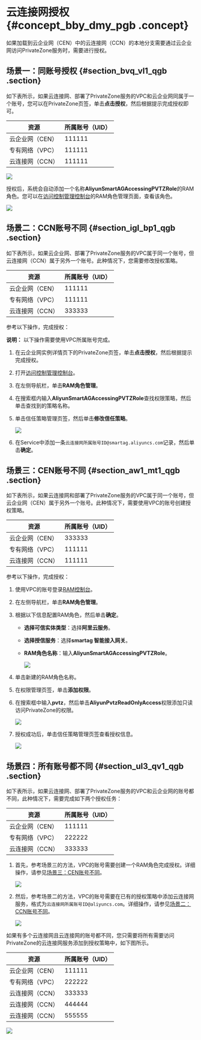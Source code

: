 # 云连接网授权 {#concept_bby_dmy_pgb .concept}

如果加载到云企业网（CEN）中的云连接网（CCN）的本地分支需要通过云企业网访问PrivateZone服务时，需要进行授权。

## 场景一：同账号授权 {#section_bvq_vl1_qgb .section}

如下表所示，如果云连接网、部署了PrivateZone服务的VPC和云企业网同属于一个账号，您可以在PrivateZone页签，单击**点击授权**，然后根据提示完成授权即可。

|资源|所属账号（UID）|
|--|---------|
|云企业网（CEN）|111111|
|专有网络（VPC）|111111|
|云连接网（CCN）|111111|

![](http://static-aliyun-doc.oss-cn-hangzhou.aliyuncs.com/assets/img/122838/156015496838425_zh-CN.png)

授权后，系统会自动添加一个名称**AliyunSmartAGAccessingPVTZRole**的RAM角色。您可以在[访问控制管理控制台](https://ram.console.aliyun.com/roles)的RAM角色管理页面，查看该角色。

![](http://static-aliyun-doc.oss-cn-hangzhou.aliyuncs.com/assets/img/122769/156015496838863_zh-CN.png)

## 场景二：CCN账号不同 {#section_igl_bp1_qgb .section}

如下表所示，如果云企业网、部署了PrivateZone服务的VPC属于同一个账号，但云连接网（CCN）属于另外一个账号。此种情况下，您需要修改授权策略。

|资源|所属账号（UID）|
|--|---------|
|云企业网（CEN）|111111|
|专有网络（VPC）|111111|
|云连接网（CCN）|333333|

参考以下操作，完成授权：

**说明：** 以下操作需要使用VPC所属账号完成。

1.  在云企业网实例详情页下的PrivateZone页签，单击**点击授权**，然后根据提示完成授权。
2.  打开[访问控制管理控制台](https://ram.console.aliyun.com/roles)。
3.  在左侧导航栏，单击**RAM角色管理**。
4.  在搜索框内输入**AliyunSmartAGAccessingPVTZRole**查找权限策略，然后单击查找到的策略名称。
5.  单击信任策略管理页签，然后单击**修改信任策略**。

    ![](http://static-aliyun-doc.oss-cn-hangzhou.aliyuncs.com/assets/img/122769/156015496838865_zh-CN.png)

6.  在Service中添加一条`云连接网所属账号ID@smartag.aliyuncs.com`记录，然后单击**确定**。

## 场景三：CEN账号不同 {#section_aw1_mt1_qgb .section}

如下表所示，如果云连接网和部署了PrivateZone服务的VPC属于同一个账号，但云企业网（CEN）属于另外一个账号。此种情况下，需要使用VPC的账号创建授权策略。

|资源|所属账号（UID）|
|--|---------|
|云企业网（CEN）|333333|
|专有网络（VPC）|111111|
|云连接网（CCN）|111111|

参考以下操作，完成授权：

1.  使用VPC的账号登录[RAM控制台](https://ram.console.aliyun.com/)。
2.  在左侧导航栏，单击**RAM角色管理**。
3.  根据以下信息配置RAM角色，然后单击**确定**。
    -   **选择可信实体类型**：选择**阿里云服务**。
    -   **选择授信服务**：选择**smartag 智能接入网关**。
    -   **RAM角色名称**：输入**AliyunSmartAGAccessingPVTZRole**。

        ![](http://static-aliyun-doc.oss-cn-hangzhou.aliyuncs.com/assets/img/122769/156015496938428_zh-CN.png)

4.  单击新建的RAM角色名称。
5.  在权限管理页签，单击**添加权限**。
6.  在搜索框中输入**pvtz**，然后单击**AliyunPvtzReadOnlyAccess**权限添加只读访问PrivateZone的权限。

    ![](http://static-aliyun-doc.oss-cn-hangzhou.aliyuncs.com/assets/img/122769/156015496938429_zh-CN.png)

7.  授权成功后，单击信任策略管理页签查看授权信息。

    ![](http://static-aliyun-doc.oss-cn-hangzhou.aliyuncs.com/assets/img/122769/156015496938430_zh-CN.png)


## 场景四：所有账号都不同 {#section_ul3_qv1_qgb .section}

如下表所示，如果云连接网、部署了PrivateZone服务的VPC和云企业网的账号都不同，此种情况下，需要完成如下两个授权任务：

|资源|所属账号（UID）|
|--|---------|
|云企业网（CEN）|111111|
|专有网络（VPC）|222222|
|云连接网（CCN）|333333|

1.  首先，参考场景三的方法，VPC的账号需要创建一个RAM角色完成授权。详细操作，请参见[场景三：CEN账号不同](#section_aw1_mt1_qgb)。

    ![](http://static-aliyun-doc.oss-cn-hangzhou.aliyuncs.com/assets/img/122769/156015496938430_zh-CN.png)

2.  然后，参考场景二的方法，VPC的账号需要在已有的授权策略中添加云连接网服务，格式为`云连接网所属账号ID@aliyuncs.com`。详细操作，请参见[场景二：CCN账号不同](#section_igl_bp1_qgb)。

    ![](http://static-aliyun-doc.oss-cn-hangzhou.aliyuncs.com/assets/img/122769/156015496938427_zh-CN.png)


如果有多个云连接网且云连接网的账号都不同，您只需要将所有需要访问PrivateZone的云连接网服务添加到授权策略中，如下图所示。

|资源|所属账号（UID）|
|--|---------|
|云企业网（CEN）|111111|
|专有网络（VPC）|222222|
|云连接网（CCN）|333333|
|云连接网（CCN）|444444|
|云连接网（CCN）|555555|

![](http://static-aliyun-doc.oss-cn-hangzhou.aliyuncs.com/assets/img/122769/156015497038431_zh-CN.png)

